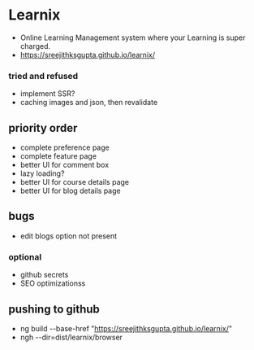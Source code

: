 # Learnix
- Online Learning Management system where your Learning is super charged.
- https://sreejithksgupta.github.io/learnix/

### tried and refused
- implement SSR?
- caching images and json, then revalidate



## priority order
- complete preference page
- complete feature page
- better UI for comment box
- lazy loading?
- better UI for course details page
- better UI for blog details page

## bugs
- edit blogs option not present

### optional
- github secrets
- SEO optimizationss

## pushing to github
- ng build --base-href "https://sreejithksgupta.github.io/learnix/"
- ngh --dir=dist/learnix/browser
